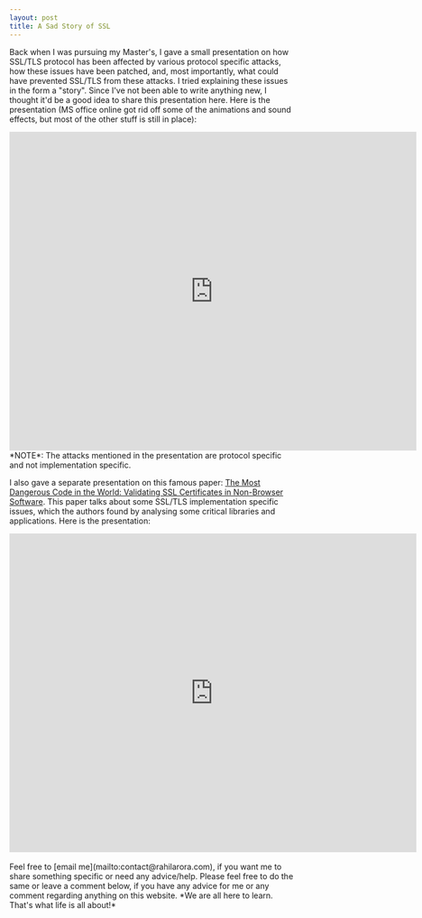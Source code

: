 ```yaml
---
layout: post
title: A Sad Story of SSL
---
```


Back when I was pursuing my Master's, I gave a small presentation on how SSL/TLS protocol has been affected by various protocol specific attacks, how these issues have been patched, and, most importantly, what could have prevented SSL/TLS from these attacks. I tried explaining these issues in the form a "story". Since I've not been able to write anything new, I thought it'd be a good idea to share this presentation here. Here is the presentation (MS office online got rid off some of the animations and sound effects, but most of the other stuff is still in place):

<iframe src='https://onedrive.live.com/embed?cid=72FFAD7E5DF51FC1&resid=72FFAD7E5DF51FC1%211340&authkey=AFCvBo0Cnlt8c-M&em=2&wdAr=1.3333333333333333&wdEaa=1' width='722px' height='565px' frameborder='0'>This is an embedded <a target='_blank' href='http://office.com'>Microsoft Office</a> presentation, powered by <a target='_blank' href='http://office.com/webapps'>Office Online</a>.</iframe>

<br />
*NOTE*: The attacks mentioned in the presentation are protocol specific and not implementation specific. 

I also gave a separate presentation on this famous paper: [The Most Dangerous Code in the World: Validating SSL Certificates in Non-Browser Software](https://www.cs.utexas.edu/~shmat/shmat_ccs12.pdf). This paper talks about some SSL/TLS implementation specific issues, which the authors found by analysing some critical libraries and applications. Here is the presentation:

<iframe src='https://onedrive.live.com/embed?cid=72FFAD7E5DF51FC1&resid=72FFAD7E5DF51FC1%211342&authkey=AD-H7XZvY1044fg&em=2&wdAr=1.3333333333333333' width='722px' height='565px' frameborder='0'>This is an embedded <a target='_blank' href='http://office.com'>Microsoft Office</a> presentation, powered by <a target='_blank' href='http://office.com/webapps'>Office Online</a>.</iframe>

<br />
<br />
Feel free to [email me](mailto:contact@rahilarora.com), if you want me to share something specific or need any advice/help. Please feel free to do the same or leave a comment below, if you have any advice for me or any comment regarding anything on this website. *We are all here to learn. That's what life is all about!*
